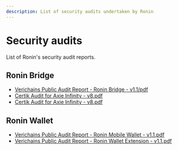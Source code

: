 ```yaml
---
description: List of security audits undertaken by Ronin
---
```


# Security audits
List of Ronin's security audit reports.

## Ronin Bridge

* [Verichains Public Audit Report - Ronin Bridge - v1.1/pdf](https://github.com/axieinfinity/ronin-document/blob/e1313f0b75f3cef90431a3000a904dab2bc68970/docs/basics/assets/audits/CertiK-Audit-for-Axie-Infinity---Audit-v8.pdf)
* [Certik Audit for Axie Infinity - v8.pdf](./assets/audits/CertiK-Audit-for-Axie-Infinity---Audit-v8.pdf)
* <a href="/assets/files/CertiK-Audit-for-Axie-Infinity---Audit-v8-1bfcb82b195442bf34a28ed2fdbde6c5.pdf" target="_blank">Certik Audit for Axie Infinity - v8.pdf</a>

## Ronin Wallet

* [Verichains Public Audit Report - Ronin Mobile Wallet - v1.1.pdf](https://github.com/axieinfinity/ronin-document/blob/e1313f0b75f3cef90431a3000a904dab2bc68970/docs/basics/assets/audits/CertiK-Audit-for-Axie-Infinity---Audit-v8.pdf)
* [Verichains Public Audit Report - Ronin Wallet Extension - v1.1.pdf](https://github.com/axieinfinity/ronin-document/blob/e1313f0b75f3cef90431a3000a904dab2bc68970/docs/basics/assets/audits/CertiK-Audit-for-Axie-Infinity---Audit-v8.pdf)

